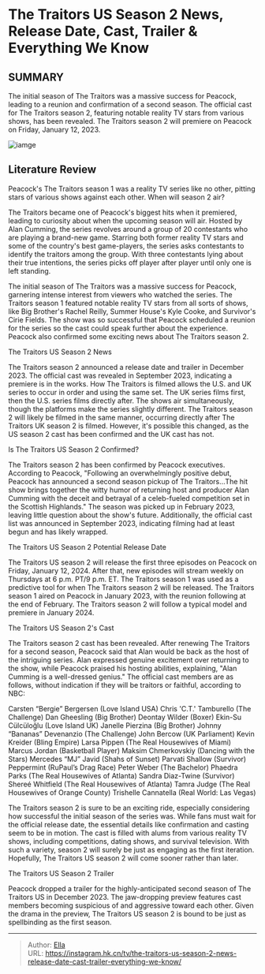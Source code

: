 # The Traitors US Season 2 News, Release Date, Cast, Trailer &amp; Everything We Know


## SUMMARY 



  The initial season of The Traitors was a massive success for Peacock, leading to a reunion and confirmation of a second season.   The official cast for The Traitors season 2, featuring notable reality TV stars from various shows, has been revealed.   The Traitors season 2 will premiere on Peacock on Friday, January 12, 2023.  

![iamge](https://static1.srcdn.com/wordpress/wp-content/uploads/2023/12/retitled_-the-traitors-us-season-2_-news-release-date-cast-trailer-everything-we-know-1.jpg)

## Literature Review
Peacock&#39;s The Traitors season 1 was a reality TV series like no other, pitting stars of various shows against each other. When will season 2 air?




The Traitors became one of Peacock&#39;s biggest hits when it premiered, leading to curiosity about when the upcoming season will air. Hosted by Alan Cumming, the series revolves around a group of 20 contestants who are playing a brand-new game. Starring both former reality TV stars and some of the country&#39;s best game-players, the series asks contestants to identify the traitors among the group. With three contestants lying about their true intentions, the series picks off player after player until only one is left standing.




The initial season of The Traitors was a massive success for Peacock, garnering intense interest from viewers who watched the series. The Traitors season 1 featured notable reality TV stars from all sorts of shows, like Big Brother&#39;s Rachel Reilly, Summer House&#39;s Kyle Cooke, and Survivor&#39;s Cirie Fields. The show was so successful that Peacock scheduled a reunion for the series so the cast could speak further about the experience. Peacock also confirmed some exciting news about The Traitors season 2.


 The Traitors US Season 2 News 
          

The Traitors season 2 announced a release date and trailer in December 2023. The official cast was revealed in September 2023, indicating a premiere is in the works. How The Traitors is filmed allows the U.S. and UK series to occur in order and using the same set. The UK series films first, then the U.S. series films directly after. The shows air simultaneously, though the platforms make the series slightly different. The Traitors season 2 will likely be filmed in the same manner, occurring directly after The Traitors UK season 2 is filmed. However, it&#39;s possible this changed, as the US season 2 cast has been confirmed and the UK cast has not.






 Is The Traitors US Season 2 Confirmed? 
          

The Traitors season 2 has been confirmed by Peacock executives. According to Peacock, &#34;Following an overwhelmingly positive debut, Peacock has announced a second season pickup of The Traitors...The hit show brings together the witty humor of returning host and producer Alan Cumming with the deceit and betrayal of a celeb-fueled competition set in the Scottish Highlands.&#34; The season was picked up in February 2023, leaving little question about the show&#39;s future. Additionally, the official cast list was announced in September 2023, indicating filming had at least begun and has likely wrapped.



 The Traitors US Season 2 Potential Release Date 
          




The Traitors US season 2 will release the first three episodes on Peacock on Friday, January 12, 2024. After that, new episodes will stream weekly on Thursdays at 6 p.m. PT/9 p.m. ET. The Traitors season 1 was used as a predictive tool for when The Traitors season 2 will be released. The Traitors season 1 aired on Peacock in January 2023, with the reunion following at the end of February. The Traitors season 2 will follow a typical model and premiere in January 2024.



 The Traitors US Season 2&#39;s Cast 
          

The Traitors season 2 cast has been revealed. After renewing The Traitors for a second season, Peacock said that Alan would be back as the host of the intriguing series. Alan expressed genuine excitement over returning to the show, while Peacock praised his hosting abilities, explaining, &#34;Alan Cumming is a well-dressed genius.&#34; The official cast members are as follows, without indication if they will be traitors or faithful, according to NBC:




  Carsten “Bergie” Bergersen (Love Island USA)   Chris &#39;C.T.&#39; Tamburello (The Challenge)   Dan Gheesling (Big Brother)   Deontay Wilder (Boxer)   Ekin-Su Cülcüloğlu (Love Island UK)   Janelle Pierzina (Big Brother)   Johnny “Bananas” Devenanzio (The Challenge)   John Bercow (UK Parliament)   Kevin Kreider (Bling Empire)   Larsa Pippen (The Real Housewives of Miami)   Marcus Jordan (Basketball Player)   Maksim Chmerkovskiy (Dancing with the Stars)   Mercedes “MJ” Javid (Shahs of Sunset)   Parvati Shallow (Survivor)   Peppermint (RuPaul’s Drag Race)   Peter Weber (The Bachelor)   Phaedra Parks (The Real Housewives of Atlanta)   Sandra Diaz-Twine (Survivor)   Shereé Whitfield (The Real Housewives of Atlanta)   Tamra Judge (The Real Housewives of Orange County)   Trishelle Cannatella (Real World: Las Vegas)  

The Traitors season 2 is sure to be an exciting ride, especially considering how successful the initial season of the series was. While fans must wait for the official release date, the essential details like confirmation and casting seem to be in motion. The cast is filled with alums from various reality TV shows, including competitions, dating shows, and survival television. With such a variety, season 2 will surely be just as engaging as the first iteration. Hopefully, The Traitors US season 2 will come sooner rather than later.






 The Traitors US Season 2 Trailer 

 

Peacock dropped a trailer for the highly-anticipated second season of The Traitors US in December 2023. The jaw-dropping preview features cast members becoming suspicious of and aggressive toward each other. Given the drama in the preview, The Traitors US season 2 is bound to be just as spellbinding as the first season.



---

> Author: [Ella](https://instagram.hk.cn/)  
> URL: https://instagram.hk.cn/tv/the-traitors-us-season-2-news-release-date-cast-trailer-everything-we-know/  

